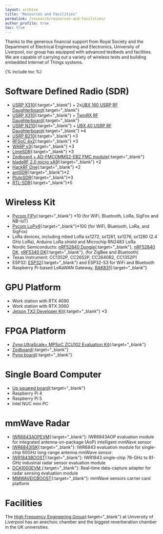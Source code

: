 ```yaml
---
layout: archive
title: "Resources and Facilities"
permalink: /research/resources-and-facilities/
author_profile: true
toc: true
---
```


Thanks to the generous financial support from Royal Society and the Department of Electrical Engineering and Electronics, University of Liverpool, our group has  equipped with advanced testbeds and facilities. We are capable of carrying out a variety of wireless tests and building embedded Internet of Things systems.

{% include toc %}



# Software Defined Radio (SDR)
* [USRP X310](https://www.ettus.com/all-products/x310-kit/){:target="_blank"} + 2x[UBX 160 USRP RF Daughterboard](https://www.ettus.com/all-products/ubx160/){:target="_blank"}
* [USRP X310](https://www.ettus.com/all-products/x310-kit/){:target="_blank"} + [TwinRX RF Daughterboard](https://www.ettus.com/all-products/twinrx/){:target="_blank"}
* [USRP N210](https://www.ettus.com/all-products/un210-kit/){:target="_blank"} + [UBX 40 USRP RF Daughterboard](https://www.ettus.com/all-products/ubx40/){:target="_blank"} *4
* [USRP B210](https://www.ettus.com/all-products/ub210-kit/){:target="_blank"} *3
* [RFSoC 4x2](https://www.rfsoc-pynq.io/rfsoc_4x2_overview.html){:target="_blank"} *3
* [WARP v3](https://www.warpproject.org/trac){:target="_blank"} *3
* [LimeSDR](https://www.crowdsupply.com/lime-micro/limesdr){:target="_blank"} *3
* [Zedboard + AD-FMCOMMS2-EBZ FMC module](http://zedboard.org/product/zedboard-sdr-ii-evaluation-kit){:target="_blank"}
* [bladeRF 2.0 micro xA9](https://www.nuand.com/product/bladeRF-xA9/){:target="_blank"} *2
* [HackRF One](https://greatscottgadgets.com/hackrf/one/){:target="_blank"} *2
* [antSDR](https://www.crowdsupply.com/microphase-technology/antsdr-e200){:target="_blank"}*2
* [PlutoSDR](https://www.analog.com/en/design-center/evaluation-hardware-and-software/evaluation-boards-kits/adalm-pluto.html){:target="_blank"}*3
* [RTL-SDR](https://www.rtl-sdr.com/about-rtl-sdr/){:target="_blank"}*5


# Wireless Kit
* [Pycom FiPy](https://pycom.io/product/fipy/){:target="_blank"} *10 (for WiFi, Bluetooth, LoRa, SigFox and NB-IoT)
* [Pycom LoPy4](https://pycom.io/product/lopy4/){:target="_blank"}*100 (for WiFi, Bluetooth, LoRa, and SigFox)
* LoRa devices, including mbed LoRa sx1272, sx1261, sx1276, sx1280 (2.4 GHz LoRa), Arduino LoRa shield and Microchip RN2483 LoRa
* Nordic Semiconducto: [nRF52840 Dongle](https://www.nordicsemi.com/Products/Development-hardware/nRF52840-Dongle){:target="_blank"}, [nRF52840 DK](http://nordicsemi.com/Products/Development-hardware/nRF52840-DK), [nRF5340 DK](https://www.nordicsemi.com/Products/Development-hardware/nRF5340-DK){:target="_blank"}, (for ZigBee and Bluetooth)
* Texas Instrument: CC1352P, CC2652P, CC2640R2, CC1352P1
* ESP32: [ESP32](https://www.espressif.com/en/products/socs/esp32){:target="_blank"} and ESP32-S3 for WiFi and Bluetooth
* Raspberry Pi-based LoRaWAN Gateway, [RAK831](https://www.thethingsnetwork.org/docs/gateways/rak831/){:target="_blank"}


# GPU Platform
* Work station with RTX 4090
* Work station with RTX 3060
* [Jetson TX2 Developer Kit](https://developer.nvidia.com/embedded/jetson-tx2-developer-kit){:target="_blank"} *3

# FPGA Platform
* [Zynq UltraScale+ MPSoC ZCU102 Evaluation Kit](https://www.xilinx.com/products/boards-and-kits/ek-u1-zcu102-g.html){:target="_blank"}
* [Zedboard](http://zedboard.org/product/zedboard){:target="_blank"}
* [Pynq board](http://www.pynq.io/){:target="_blank"}

# Single Board Computer
* [Up squared board](https://up-board.org/upsquared/specifications/){:target="_blank"}
* Raspberry Pi 4
* Raspberry Pi 5
* Intel NUC mini PC

# mmWave Radar
* [IWR6843AOPEVM](https://www.ti.com/tool/IWR6843AOPEVM){:target="_blank"}: IWR6843AOP evaluation module for integrated antenna-on-package (AoP) intelligent mmWave sensor
* [IWR6843ISK](https://www.ti.com/tool/IWR6843ISK){:target="_blank"}: IWR6843 evaluation module for single-chip 60GHz long-range antenna mmWave sensor.
* [IWR1843BOOST](https://www.ti.com/tool/IWR1843BOOST){:target="_blank"}: IWR1843 single-chip 76-GHz to 81-GHz industrial radar sensor evaluation module
* [DCA1000EVM
](https://www.ti.com/tool/DCA1000EVM){:target="_blank"}: Real-time data-capture adapter for radar sensing evaluation module
* [MMWAVEICBOOST](https://www.ti.com/tool/MMWAVEICBOOST){:target="_blank"}: mmWave sensors carrier card platform


# Facilities
The [High Frequency Engineering Group](https://www.liverpool.ac.uk/electrical-engineering-and-electronics/research/networks-and-communications/high-frequency-engineering/){:target="_blank"} at University of Liverpool has an anechoic chamber and the biggest reverberation chamber in the UK universities.
